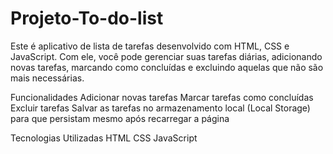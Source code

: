 # Projeto-To-do-list

 Este é  aplicativo de lista de tarefas desenvolvido com HTML, CSS e JavaScript. Com ele, você pode gerenciar suas tarefas diárias, adicionando novas tarefas, marcando como concluídas e excluindo aquelas que não são mais necessárias.

 Funcionalidades
Adicionar novas tarefas
Marcar tarefas como concluídas
Excluir tarefas
Salvar as tarefas no armazenamento local (Local Storage) para que persistam mesmo após recarregar a página

Tecnologias Utilizadas
HTML
CSS
JavaScript
